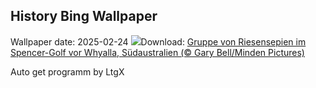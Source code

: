 ## History Bing Wallpaper
Wallpaper date: 2025-02-24
![](https://www.bing.com/th?id=OHR.GiantCuttlefish_DE-DE6436813426_UHD.jpg&w=1000)Download: [Gruppe von Riesensepien im Spencer-Golf vor Whyalla, Südaustralien (© Gary Bell/Minden Pictures)](https://www.bing.com/th?id=OHR.GiantCuttlefish_DE-DE6436813426_UHD.jpg)

Auto get programm by LtgX
